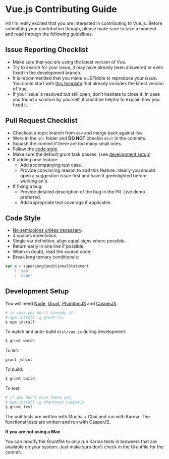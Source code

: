 # Vue.js Contributing Guide

Hi! I’m really excited that you are interested in contributing to Vue.js. Before submitting your contribution though, please make sure to take a moment and read through the following guidelines.

## Issue Reporting Checklist

- Make sure that you are using the latest version of Vue.
- Try to search for your issue, it may have already been answered or even fixed in the development branch.
- It is recommended that you make a JSFiddle to reproduce your issue. You could start with [this template](http://jsfiddle.net/5sH6A/) that already includes the latest version of Vue.
- If your issue is resolved but still open, don’t hesitate to close it. In case you found a solution by yourself, it could be helpful to explain how you fixed it.

## Pull Request Checklist

- Checkout a topic branch from `dev` and merge back against `dev`.
- Work in the `src` folder and **DO NOT** checkin `dist` in the commits.
- Squash the commit if there are too many small ones.
- Follow the [code style](#code-style).
- Make sure the default grunt task passes. (see [development setup](#development-setup))
- If adding new feature:
    - Add accompanying test case.
    - Provide convincing reason to add this feature. Ideally you should open a suggestion issue first and have it greenlighted before working on it.
- If fixing a bug:
    - Provide detailed description of the bug in the PR. Live demo preferred.
    - Add appropriate test coverage if applicable.

## Code Style

- [No semicolons unless necessary](http://inimino.org/~inimino/blog/javascript_semicolons).
- 4 spaces indentation.
- Single var definition, align equal signs where possible.
- Return early in one line if possible.
- When in doubt, read the source code.
- Break long ternary conditionals:

``` js
var a = superLongConditionalStatement
    ? 'yep'
    : 'nope'
```

## Development Setup

You will need [Node](http://nodejs.org), [Grunt](http://gruntjs.com), [PhantomJS](http://phantomjs.org) and [CasperJS](http://casperjs.org).

``` bash
# in case you don’t already it:
# npm install -g grunt-cli
$ npm install
```

To watch and auto-build `dist/vue.js` during development:

``` bash
$ grunt watch
```

To lint:

``` bash
grunt jshint
```

To build:

``` bash
$ grunt build
```

To test:

``` bash
# if you don’t have these yet:
# npm install -g phantomjs casperjs
$ grunt test
```

The unit tests are written with Mocha + Chai and run with Karma. The functional tests are written and run with CasperJS.

**If you are not using a Mac**

You can modify the Gruntfile to only run Karma tests in browsers that are available on your system. Just make sure don’t check in the Gruntfile for the commit.

